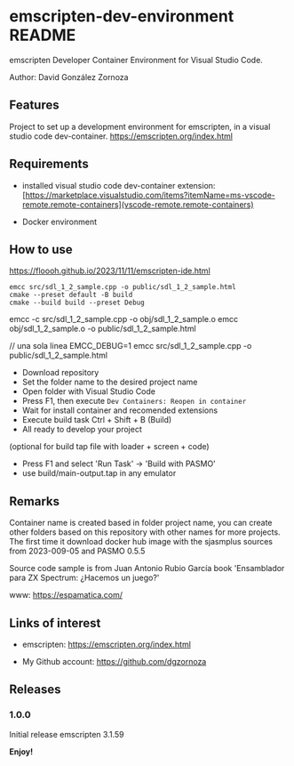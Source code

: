 # emscripten-dev-environment README

emscripten Developer Container Environment for Visual Studio Code.

Author: David González Zornoza

## Features

Project to set up a development environment for emscripten, in a visual studio code dev-container.
<https://emscripten.org/index.html>

## Requirements

- installed visual studio code dev-container extension:
  [https://marketplace.visualstudio.com/items?itemName=ms-vscode-remote.remote-containers](vscode-remote.remote-containers)

- Docker environment

## How to use

https://floooh.github.io/2023/11/11/emscripten-ide.html

```
emcc src/sdl_1_2_sample.cpp -o public/sdl_1_2_sample.html
cmake --preset default -B build
cmake --build build --preset Debug
```


emcc -c src/sdl_1_2_sample.cpp -o obj/sdl_1_2_sample.o
emcc obj/sdl_1_2_sample.o -o public/sdl_1_2_sample.html

// una sola linea
EMCC_DEBUG=1 emcc src/sdl_1_2_sample.cpp -o public/sdl_1_2_sample.html


- Download repository
- Set the folder name to the desired project name
- Open folder with Visual Studio Code
- Press F1, then execute `Dev Containers: Reopen in container`
- Wait for install container and recomended extensions
- Execute build task Ctrl + Shift + B (Build)
- All ready to develop your project

(optional for build tap file with loader + screen + code)

- Press F1 and select 'Run Task' -> 'Build with PASMO'
- use build/main-output.tap in any emulator

## Remarks

Container name is created based in folder project name, you can create other folders based on this repository with other names for more projects.
The first time it download docker hub image with the sjasmplus sources from 2023-009-05 and PASMO 0.5.5

Source code sample is from Juan Antonio Rubio García book 'Ensamblador para ZX Spectrum: ¿Hacemos un juego?'

www: <https://espamatica.com/>

## Links of interest

- emscripten: <https://emscripten.org/index.html>

- My Github account: <https://github.com/dgzornoza>

## Releases

### 1.0.0

Initial release emscripten 3.1.59

**Enjoy!**
